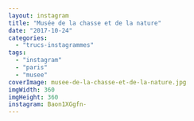 ```yaml
---
layout: instagram
title: "Musée de la chasse et de la nature"
date: "2017-10-24"
categories: 
  - "trucs-instagrammes"
tags: 
  - "instagram"
  - "paris"
  - "musee"
coverImage: musee-de-la-chasse-et-de-la-nature.jpg
imgWidth: 360
imgHeight: 360
instagram: Baon1XGgfn-
---
```

